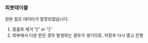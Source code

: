 ### 피봇테이블 
원본 참조 데이터가 잘못되었습니다. <br>
1. 중괄호 제거 "[" or "]" <br>
2. 외부에서 다운 받은 경우 발생하는 경우가 생기므로, 저장후 다시 열고 진행
